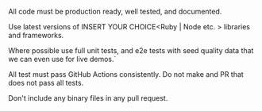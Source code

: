 All code must be production ready, well tested, and documented.

Use latest versions of INSERT YOUR CHOICE<Ruby | Node etc. > libraries and frameworks.

Where possible use full unit tests, and e2e tests with seed quality data that we can even use for live demos.`

All test must pass GitHub Actions consistently. Do not make and PR that does not pass all tests.

Don't include any binary files in any pull request.

